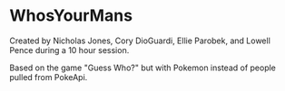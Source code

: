 # WhosYourMans

Created by Nicholas Jones, Cory DioGuardi, Ellie Parobek, and Lowell Pence during a 10 hour session.

Based on the game "Guess Who?" but with Pokemon instead of people pulled from PokeApi.
